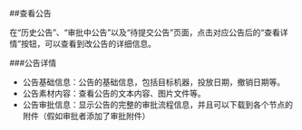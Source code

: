 ##查看公告

在“历史公告”、“审批中公告”以及“待提交公告”页面，点击对应公告后的“查看详情”按钮，可以查看到改公告的详细信息。

###公告详情
* 公告基础信息：公告的基础信息，包括目标机器，投放日期，撤销日期等。
* 公告素材内容：查看公告的文本内容、图片文件等。
* 公告审批信息：显示公告的完整的审批流程信息，并且可以下载到各个节点的附件（假如审批者添加了审批附件）